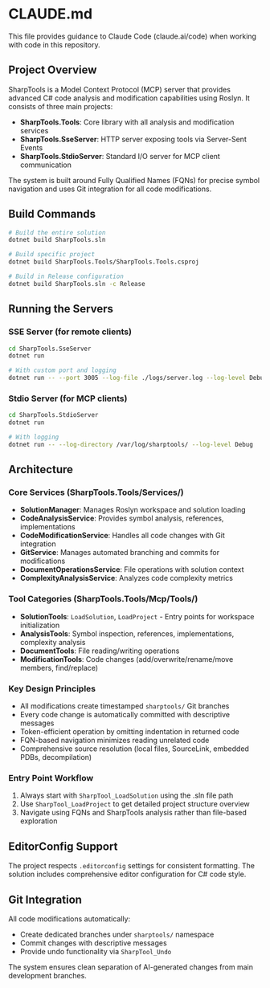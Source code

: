 # CLAUDE.md

This file provides guidance to Claude Code (claude.ai/code) when working with code in this repository.

## Project Overview

SharpTools is a Model Context Protocol (MCP) server that provides advanced C# code analysis and modification capabilities using Roslyn. It consists of three main projects:

- **SharpTools.Tools**: Core library with all analysis and modification services
- **SharpTools.SseServer**: HTTP server exposing tools via Server-Sent Events
- **SharpTools.StdioServer**: Standard I/O server for MCP client communication

The system is built around Fully Qualified Names (FQNs) for precise symbol navigation and uses Git integration for all code modifications.

## Build Commands

```bash
# Build the entire solution
dotnet build SharpTools.sln

# Build specific project
dotnet build SharpTools.Tools/SharpTools.Tools.csproj

# Build in Release configuration
dotnet build SharpTools.sln -c Release
```

## Running the Servers

### SSE Server (for remote clients)
```bash
cd SharpTools.SseServer
dotnet run

# With custom port and logging
dotnet run -- --port 3005 --log-file ./logs/server.log --log-level Debug
```

### Stdio Server (for MCP clients)
```bash
cd SharpTools.StdioServer
dotnet run

# With logging
dotnet run -- --log-directory /var/log/sharptools/ --log-level Debug
```

## Architecture

### Core Services (SharpTools.Tools/Services/)
- **SolutionManager**: Manages Roslyn workspace and solution loading
- **CodeAnalysisService**: Provides symbol analysis, references, implementations
- **CodeModificationService**: Handles all code changes with Git integration
- **GitService**: Manages automated branching and commits for modifications
- **DocumentOperationsService**: File operations with solution context
- **ComplexityAnalysisService**: Analyzes code complexity metrics

### Tool Categories (SharpTools.Tools/Mcp/Tools/)
- **SolutionTools**: `LoadSolution`, `LoadProject` - Entry points for workspace initialization
- **AnalysisTools**: Symbol inspection, references, implementations, complexity analysis
- **DocumentTools**: File reading/writing operations
- **ModificationTools**: Code changes (add/overwrite/rename/move members, find/replace)

### Key Design Principles
- All modifications create timestamped `sharptools/` Git branches
- Every code change is automatically committed with descriptive messages
- Token-efficient operation by omitting indentation in returned code
- FQN-based navigation minimizes reading unrelated code
- Comprehensive source resolution (local files, SourceLink, embedded PDBs, decompilation)

### Entry Point Workflow
1. Always start with `SharpTool_LoadSolution` using the .sln file path
2. Use `SharpTool_LoadProject` to get detailed project structure overview
3. Navigate using FQNs and SharpTools analysis rather than file-based exploration

## EditorConfig Support

The project respects `.editorconfig` settings for consistent formatting. The solution includes comprehensive editor configuration for C# code style.

## Git Integration

All code modifications automatically:
- Create dedicated branches under `sharptools/` namespace
- Commit changes with descriptive messages
- Provide undo functionality via `SharpTool_Undo`

The system ensures clean separation of AI-generated changes from main development branches.
